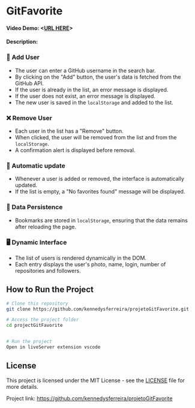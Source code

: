 # GitFavorite
#### Video Demo:  <[URL HERE](https://youtu.be/5-OgUF-RRGo)>

#### Description:

### 📌 Add User
- The user can enter a GitHub username in the search bar.
- By clicking on the "Add" button, the user's data is fetched from the GitHub API.
- If the user is already in the list, an error message is displayed.
- If the user does not exist, an error message is displayed.
- The new user is saved in the `localStorage` and added to the list.



### ❌ Remove User
- Each user in the list has a "Remove" button.
- When clicked, the user will be removed from the list and from the `localStorage`.
- A confirmation alert is displayed before removal.

### 🔄 Automatic update
- Whenever a user is added or removed, the interface is automatically updated.
- If the list is empty, a "No favorites found" message will be displayed.

### 💾 Data Persistence
- Bookmarks are stored in `localStorage`, ensuring that the data remains after reloading the page.

### 🖥️ Dynamic Interface
- The list of users is rendered dynamically in the DOM.
- Each entry displays the user's photo, name, login, number of repositories and followers.




## How to Run the Project

```bash
# Clone this repository
git clone https://github.com/kennedysferreira/projetoGitFavorite.git

# Access the project folder
cd projectGitFavorite


# Run the project
Open in liveServer extension vscode
```

## License

This project is licensed under the MIT License - see the [LICENSE](LICENSE) file for more details.


Project link: https://github.com/kennedysferreira/projetoGitFavorite



